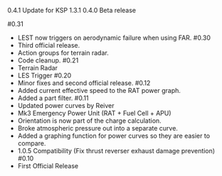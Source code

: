0.4.1
	Update for KSP 1.3.1
0.4.0
	Beta release

#0.31
- LEST now triggers on aerodynamic failure when using FAR.
#0.30
- Third official release.
- Action groups for terrain radar.
- Code cleanup.
#0.21
- Terrain Radar
- LES Trigger
#0.20
- Minor fixes and second official release.
#0.12
- Added current effective speed to the RAT power graph.
- Added a part filter.
#0.11
- Updated power curves by Reiver
- Mk3 Emergency Power Unit (RAT + Fuel Cell + APU)
- Orientation is now part of the charge calculation.
- Broke atmospheric pressure out into a separate curve.
- Added a graphing function for power curves so they are easier to compare.
- 1.0.5 Compatibility (Fix thrust reverser exhaust damage prevention)
#0.10
- First Official Release
